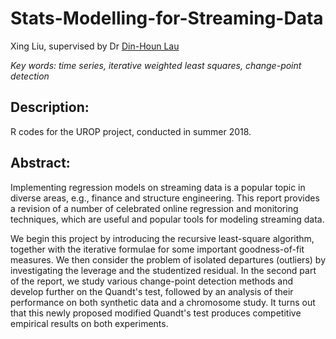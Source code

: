 # Stats-Modelling-for-Streaming-Data
Xing Liu, supervised by Dr [Din-Houn Lau](http://wwwf.imperial.ac.uk/~fdl06/)

_Key words: time series, iterative weighted least squares, change-point detection_

## Description:
R codes for the UROP project, conducted in summer 2018.

## Abstract:
Implementing regression models on streaming data is a popular topic in diverse areas, e.g., finance and structure engineering. This report provides a revision of a number of celebrated online regression and monitoring techniques, which are useful and popular tools for modeling streaming data.

We begin this project by introducing the recursive least-square algorithm, together with the iterative formulae for some important goodness-of-fit measures. We then consider the problem of isolated departures (outliers) by investigating the leverage and the studentized residual. In the second part of the report, we study various change-point detection methods and develop further on the Quandt's test, followed by an analysis of their performance on both synthetic data and a chromosome study. It turns out that this newly proposed modified Quandt's test produces competitive empirical results on both experiments.
